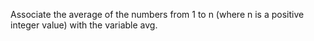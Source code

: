 Associate the average of the numbers from 1 to n (where n is a positive integer value) with the variable avg.
